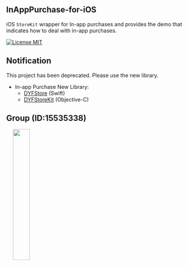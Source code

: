 ## InAppPurchase-for-iOS

iOS `StoreKit` wrapper for In-app purchases and provides the demo that indicates how to deal with in-app purchases.

[![License MIT](https://img.shields.io/badge/license-MIT-green.svg?style=flat)](LICENSE)&nbsp;

## Notification

This project has been deprecated. Please use the new library.

- In-app Purchase New Library:
    - [DYFStore](https://github.com/dgynfi/DYFStore) (Swift) 
    - [DYFStoreKit](https://github.com/dgynfi/DYFStoreKit) (Objective-C) 

## Group (ID:15535338)

<div align=left>
&emsp; <img src="https://github.com/dgynfi/InAppPurchase-for-iOS/raw/master/images/g614799921.jpg" width="30%" />
</div>
